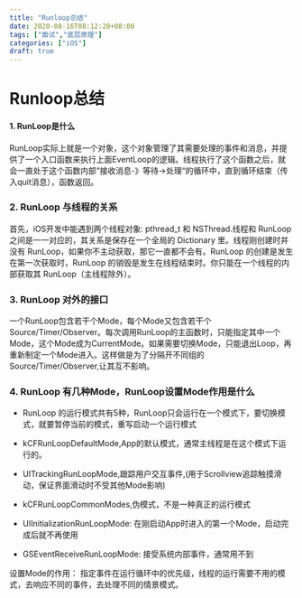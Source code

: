 ```yaml
---
title: "Runloop总结"
date: 2020-08-16T08:12:28+08:00
tags: ["面试","底层原理"]
categories: ["iOS"]
draft: true
---
```


# Runloop总结

#### 1. RunLoop是什么

RunLoop实际上就是一个对象，这个对象管理了其需要处理的事件和消息，并提供了一个入口函数来执行上面EventLoop的逻辑。线程执行了这个函数之后，就会一直处于这个函数内部“接收消息-》等待->处理“的循环中，直到循环结束（传入quit消息），函数返回。

### 2. RunLoop 与线程的关系

首先，iOS开发中能遇到两个线程对象: pthread_t 和 NSThread.线程和 RunLoop 之间是一一对应的，其关系是保存在一个全局的 Dictionary 里。线程刚创建时并没有 RunLoop，如果你不主动获取，那它一直都不会有。RunLoop 的创建是发生在第一次获取时，RunLoop 的销毁是发生在线程结束时。你只能在一个线程的内部获取其 RunLoop（主线程除外）。



### 3. RunLoop 对外的接口

一个RunLoop包含若干个Mode，每个Mode又包含若干个Source/Timer/Observer。每次调用RunLoop的主函数时，只能指定其中一个Mode，这个Mode成为CurrentMode。如果需要切换Mode，只能退出Loop，再重新制定一个Mode进入。这样做是为了分隔开不同组的Source/Timer/Observer,让其互不影响。

### 4. RunLoop 有几种Mode，RunLoop设置Mode作用是什么

* RunLoop 的运行模式共有5种，RunLoop只会运行在一个模式下，要切换模式，就要暂停当前的模式，重写启动一个运行模式
* kCFRunLoopDefaultMode,App的默认模式，通常主线程是在这个模式下运行的。

* UITrackingRunLoopMode,跟踪用户交互事件,(用于Scrollview追踪触摸滑动，保证界面滑动时不受其他Mode影响)
* kCFRunLoopCommonModes,伪模式，不是一种真正的运行模式
* UIInitializationRunLoopMode: 在刚启动App时进入的第一个Mode，启动完成后就不再使用
* GSEventReceiveRunLoopMode: 接受系统内部事件，通常用不到



设置Mode的作用： 指定事件在运行循环中的优先级，线程的运行需要不用的模式，去响应不同的事件，去处理不同的情景模式。